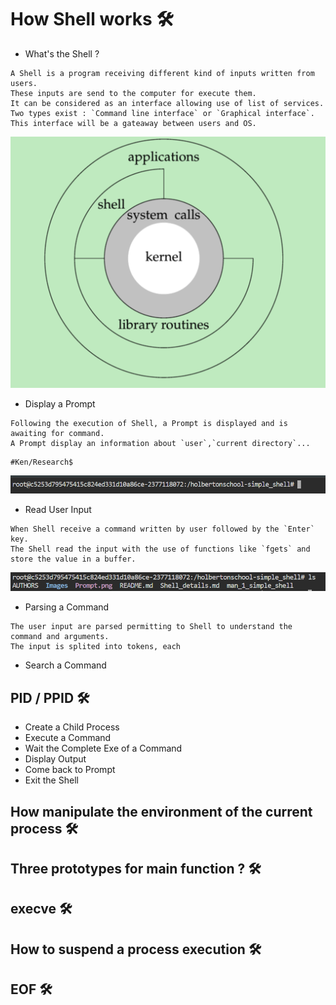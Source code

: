 # How Shell works :hammer_and_wrench:

* What's the Shell ?

```
A Shell is a program receiving different kind of inputs written from users.
These inputs are send to the computer for execute them.
It can be considered as an interface allowing use of list of services.
Two types exist : `Command line interface` or `Graphical interface`.
This interface will be a gateaway between users and OS.
```
![Scheme](https://github.com/PhantomWatchdog/holbertonschool-simple_shell/blob/main/Images/Schema_Shell.png)

* Display a Prompt

```
Following the execution of Shell, a Prompt is displayed and is awaiting for command.
A Prompt display an information about `user`,`current directory`...
```

```
#Ken/Research$
```
![Scheme](https://github.com/PhantomWatchdog/holbertonschool-simple_shell/blob/main/Images/Prompt.png)

* Read User Input

```
When Shell receive a command written by user followed by the `Enter` key.
The Shell read the input with the use of functions like `fgets` and store the value in a buffer.
```
![Scheme](https://github.com/PhantomWatchdog/holbertonschool-simple_shell/blob/main/Images/Read_input.png)

* Parsing a Command

```
The user input are parsed permitting to Shell to understand the command and arguments.
The input is splited into tokens, each 
```
* Search a Command
 
## PID / PPID :hammer_and_wrench:
* Create a Child Process
* Execute a Command
* Wait the Complete Exe of a Command
* Display Output
* Come back to Prompt
* Exit the Shell

## How manipulate the environment of the current process :hammer_and_wrench:

## Three prototypes for main function ? :hammer_and_wrench:

## execve :hammer_and_wrench:

## How to suspend a process execution :hammer_and_wrench:

## EOF :hammer_and_wrench:

